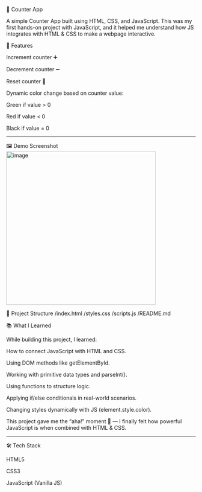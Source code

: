 🧮 Counter App

A simple Counter App built using HTML, CSS, and JavaScript.
This was my first hands-on project with JavaScript, and it helped me understand how JS integrates with HTML & CSS to make a webpage interactive.

🚀 Features

Increment counter ➕

Decrement counter ➖

Reset counter 🔄

Dynamic color change based on counter value:

Green if value > 0

Red if value < 0

Black if value = 0




---

🖼️ Demo Screenshot
<img width="397" height="407" alt="image" src="https://github.com/user-attachments/assets/95c5fa2b-e10d-402f-8ce2-5309eeacfc7b" />
<br/>


📂 Project Structure
/index.html
/styles.css
/scripts.js
/README.md

📚 What I Learned

While building this project, I learned:

How to connect JavaScript with HTML and CSS.

Using DOM methods like getElementById.

Working with primitive data types and parseInt().

Using functions to structure logic.

Applying if/else conditionals in real-world scenarios.

Changing styles dynamically with JS (element.style.color).


This project gave me the “aha!” moment 🤯 — I finally felt how powerful JavaScript is when combined with HTML & CSS.

---

🛠️ Tech Stack

HTML5

CSS3

JavaScript (Vanilla JS)

